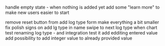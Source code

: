 handle empty state - when nothing is added yet
add some "learn more" to make new users easier to start

remove reset button from add log type form
make everything a bit smaller
fix polish signs on add lg type in name
swipe to next log type when chart
test renaming log type - and integration test it
add edditing entered value
add possibility to add integer value to already provided value
